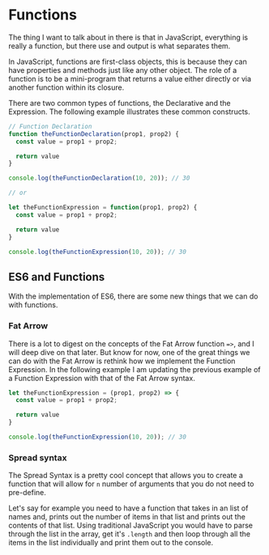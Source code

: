 # Functions

The thing I want to talk about in there is that in JavaScript, everything is really a function, but there use and output is what separates them.

In JavaScript, functions are first-class objects, this is because they can have properties and methods just like any other object. The role of a function is to be a mini-program that returns a value either directly or via another function within its closure.

There are two common types of functions, the Declarative and the Expression. The following example illustrates these common constructs.

```js
// Function Declaration
function theFunctionDeclaration(prop1, prop2) {
  const value = prop1 + prop2;

  return value
}

console.log(theFunctionDeclaration(10, 20)); // 30

// or

let theFunctionExpression = function(prop1, prop2) {
  const value = prop1 + prop2;

  return value
}

console.log(theFunctionExpression(10, 20)); // 30
```

## ES6 and Functions

With the implementation of ES6, there are some new things that we can do with functions.

### Fat Arrow

There is a lot to digest on the concepts of the Fat Arrow function `=>`, and I will deep dive on that later. But know for now, one of the great things we can do with the Fat Arrow is rethink how we implement the Function Expression. In the following example I am updating the previous example of a Function Expression with that of the Fat Arrow syntax.

```js
let theFunctionExpression = (prop1, prop2) => {
  const value = prop1 + prop2;

  return value
}

console.log(theFunctionExpression(10, 20)); // 30
```

### Spread syntax

The Spread Syntax is a pretty cool concept that allows you to create a function that will allow for `n` number of arguments that you do not need to pre-define.

Let's say for example you need to have a function that takes in an list of names and, prints out the number of items in that list and prints out the contents of that list. Using traditional JavaScript you would have to parse through the list in the array, get it's `.length` and then loop through all the items in the list individually and print them out to the console.


